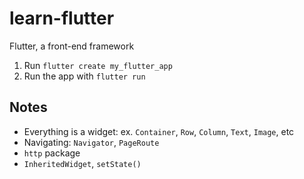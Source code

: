 # learn-flutter
Flutter, a front-end framework

1. Run `flutter create my_flutter_app`
2. Run the app with `flutter run`

## Notes
- Everything is a widget:
ex. `Container`, `Row`, `Column`, `Text`, `Image`, etc
- Navigating: `Navigator`, `PageRoute`
- `http` package
- `InheritedWidget`, `setState()`
